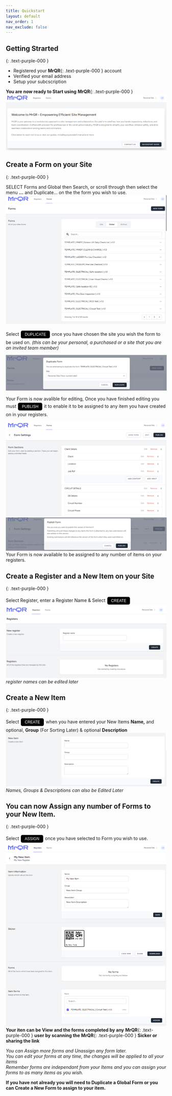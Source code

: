 ```yaml
---
title: Quickstart
layout: default
nav_order: 1
nav_exclude: false
---
```

<head>
<meta charset="UTF-8">
<meta name="description" content="mrqr">
<meta name="keywords" content="forms, form builder, form submission, data collection, safety, inspections">
<meta name="author" content="mark reeves">
<meta name="viewport" content="width=device-width, initial-scale=1.0">

  <style>
.button {
  padding: 5px 12px;
  text-align: center;
  text-decoration: none;
  display: inline-block;
  font-size: 12px;
  margin: 4px 2px;
  cursor: pointer; }
.button1 {background-color: #000000;} /* Black */
.button2 {background-color: white;}
.button1 {color: white;}
.button2 {color: black;}
.button1 {border: none;}
.button2 {border: 1px solid grey}
.button1 {border-radius: 5px;}
.button2 {border-radius: 5px;}
  
</style>
</head>

## Getting Strarted
{: .text-purple-000 }

* Registered your **MrQR**{: .text-purple-000 } account
* Verified your email address
* Setup your subcscription

**You are now ready to Start using** **MrQR**{: .text-purple-000 }
![Index](/assets/images/V3/MrQR_Dashboard.png "Dashboard")
## Create a Form on your Site
{: .text-purple-000 }

SELECT Forms and Global then Search, or scroll through then select the menu **...**  and Duplicate... on the the form you wish to use.
![Index](/assets/images/V3/MrQR_Global_Forms.png "Global Forms")

Select <button class="button button1">DUPLICATE</button> once you have chosen the site you wish the form to be used on.
*(this can be your personal, a purchased or a site that you are an invited team member)*

![Index](/assets/images/V3/MrQR_Duplicate.png "Duplicate")

Your Form is now avalible for editing, Once you have finished editing you must <button class="button button1">PUBLISH</button> it to enable it to be assigned to any item you have created on in your registers. 

![Index](/assets/images/V3/MrQR_Duplicate_Form_Edit.png "Form Edit")
![Index](/assets/images/V3/MrQR_Publish.png "Form Edit")
Your Form is now available to be assigned to any number of items on your registers.

## Create a Register and a New Item on your Site
{: .text-purple-000 }

Select Register, enter a Register Name & Select <button class="button button1">CREATE</button>
![Index](/assets/images/V3/MrQR_Registers.png "Registers")
*register names can be edited later*

## Create a New Item
{: .text-purple-000 }

Select <button class="button button1">CREATE</button> when you have entered your New Items **Name,** and optional, **Group** (For Sorting Later) & optional **Description**
![Index](/assets/images/V3/MrQR_New_Item.png "New Item")
*Names, Groups & Descriptions can also be Edited Later*

## You can now Assign any number of Forms to your New Item.
{: .text-purple-000 }

Select <button class="button button1">ASSIGN</button> once you have selected to Form you wish to use.
![Index](/assets/images/V3/MrQR_Created_Item.png "Assign Forms")
**Your iten can be View and the forms completed by any** **MrQR**{: .text-purple-000 } **user by scanning the** **MrQR**{: .text-purple-000 } **Sicker or sharing the link**

*You can Assign more forms and Unassign any form later.*<br>
*You can edit your forms at any time, the changes will be applied to all your items*<br>
*Remember forms are independant from your Items and you can assign your forms to as many items as you wish.*

**If you have not already you will need to Duplicate a Global Form or you can Create a New Form to assign to your item.**
